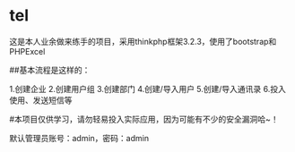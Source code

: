 # tel
这是本人业余做来练手的项目，采用thinkphp框架3.2.3，使用了bootstrap和PHPExcel

##基本流程是这样的：

1.创建企业
2.创建用户组
3.创建部门
4.创建/导入用户
5.创建/导入通讯录
6.投入使用、发送短信等

#本项目仅供学习，请勿轻易投入实际应用，因为可能有不少的安全漏洞哈~！

默认管理员账号：admin，密码：admin
